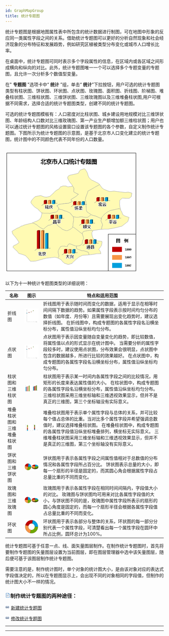 ```yaml
---
id: GraphMapGroup
title: 统计专题图
---
```

统计专题图是根据地图属性表中所包含的统计数据进行制图，可在地图中形象的反应同一类属性字段之间的关系。借助统计专题图可以更好的分析自然现象和社会经济现象的分布特征和发展趋势，例如研究区植被类型分布变化或城市人口增长比率。

在桌面中，统计专题图可同时表示多个字段属性的信息，在区域内或各区域之间形成横向和纵向的对比。此外，统计专题图唯一一个可以选择多个专题变量的专题图，且允许一次分析多个数值型变量。

在" **专题图** "选项卡中“ **统计** ”组，单击“ **统计**”下拉按钮，用户可选的统计专题图类型有柱状图、饼状图、环状图、点状图、玫瑰图、面积图、折线图、阶梯图、堆叠柱状图、三维柱状图、三维饼状图、三维玫瑰图以及三维堆叠柱状图,用户可根据不同需求，选择合适的统计专题图类型，创建不同的统计专题图。

可选的统计专题图模板有：人口密度对比柱状图、城乡建设用地规模对比三维饼状图、年龄结构人口数对比三维玫瑰图、第一产业生产额增加额三维柱状图；用户也可以通过统计专题图的风格设置窗口设置该专题图的各个参数，自定义制作统计专题图。下图所示为统计专题图的示意图，是基于北京市人口变化建立的统计专题图，统计图中的不同颜色代表不同年份的人口数量。

![](img/GraphMapTheme.png)  
---  
  
以下为十一种统计专题图类型的详细说明：

名称 |    图示    | 特点和适用范围  
---|------|---  
折线图 |![](img/LineChart.png)|折线图用于表示随时间而变化的数据，适用于显示在相等时间间隔下数据的趋势。如果属性字段表示按时间均匀分布的数值（如年度、月份等）且需要展现出变化趋势时，建议选择折线图。  在折线图中，构成专题图的各属性字段名沿横坐标分布，属性值沿纵坐标均匀分布。  
点状图 |![](img/PointChart.png)| 点状图用于表示因变量随自变量变化的趋势，即比较数值，将属性值以点的形式显示在统计图中。  当需要分析的属性字段较多时，建议使用点状图，分布效果会很明显，点状图中包含的数据越多，所进行比较的效果越好。  在点状图中，构成专题图的各属性字段名沿横坐标分布，属性值沿纵坐标均匀分布。  
柱状图和三维柱状图 |![](img/BarChart.png)| 柱状图用于表示某一时间内各属性字段之间的比较情况，用矩形的长度来表达属性值的大小。  在柱状图中，构成专题图的各属性字段名沿横坐标分布，属性值沿纵坐标均匀分布。  三维柱状图采用三维坐标轴和三维透视效果显示，但并不是真正的三维图，第三个坐标轴没有实际意义。  
堆叠柱状图和三维堆叠柱状图 |![](img/AddBarChart.png)| 堆叠柱状图用于表示单个属性字段与总体的关系，并可比较每个值占总体的比重。当对比多个属性字段并希望强调总数值时，建议选择堆叠柱状图。  在堆叠柱状图中，构成专题图的各属性字段值沿纵坐标堆叠排列，横坐标无实际意义。  三维堆叠柱状图采用三维坐标轴和三维透视效果显示，但并不是真正的三维图，第三个坐标轴没有实际意义。  
饼状图和三维饼状图 |![](img/PieChart.png)| 饼状图用于表示各属性字段之间属性值相对于总数值的分布情况和各属性字段所占百分比。  饼状图表示总量的大小，即每一个扇形的半径是固定的，而其圆心角会根据属性字段占总量比重的不同而变化。  
玫瑰图和三维玫瑰图 |![](img/RoseChart.png)| 玫瑰图用于表示各属性字段在相同时间间隔内，字段值大小的对比。  玫瑰图与饼状图均可用来对比各属性字段值的大小，与饼状图不同的是，玫瑰图中属性字段所表示的扇形的圆心角度是固定的，而每一个扇形半径会根据各属性字段值占总量比重的不同而变化。  
环状图 |![](img/RingChart.png)| 环状图用于表示各部分与整体的关系，环状图的每一部分分别代表一个属性字段，可清楚看出每一个属性字段在圆环中所占比例，圆环总计为100%。  
  
统计专题图可基于任意一点、线、面矢量图层制作。在制作统计专题图时，首先将要制作专题图的矢量图层设置为当前图层，即在图层管理器中选中该矢量图层，随后便可基于该图层制作统计专题图。

需要注意的是，制作统计图时，单个对象的统计图大小，是由该对象对应的表达式字段值决定的，所以在专题图显示上，会出现不同的对象相同的字段值，但制作的统计图大小不一样的情况。

### ![](../../img/read.gif)制作统计专题图的两种途径：

![](../../img/smalltitle.png) [新建统计专题图](GraphMapDefault.htm)

![](../../img/smalltitle.png) [修改统计专题图](GraphMapDia.htm)

* * *

[](http://www.supermap.com)  
  
---

